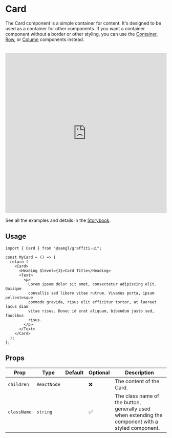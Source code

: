 # Card

The Card component is a simple container for content. It's designed to be used as a container for other components. If you want a container component without a border or other styling, you can use the [Container](./container), [Row](./row), or [Column](./column) components instead.

<iframe src="https://samhynds.github.io/graffiti-ui/?path=/story/card-card--standard-card&viewMode=story&shortcuts=false&singleStory=true"
     style="width:100%; height:500px; border:0; margin-top: 20px;"
     title="graffiti-card-example-1"
   ></iframe>

See all the examples and details in the [Storybook](https://samhynds.github.io/graffiti-ui/?path=/docs/card-card--docs).

## Usage

```tsx
import { Card } from "@samgl/graffiti-ui";

const MyCard = () => {
  return (
    <Card>
      <Heading $level={3}>Card Title</Heading>
      <Text>
        <p>
          Lorem ipsum dolor sit amet, consectetur adipiscing elit. Quisque
          convallis sed libero vitae rutrum. Vivamus porta, ipsum pellentesque
          commodo gravida, risus elit efficitur tortor, at laoreet lacus diam
          vitae risus. Donec id erat aliquam, bibendum justo sed, faucibus
          risus.
        </p>
      </Text>
    </Card>
  );
};
```

## Props

| Prop        | Type        | Default | Optional | Description                                                                                        |
| ----------- | ----------- | ------- | -------- | -------------------------------------------------------------------------------------------------- |
| `children`  | `ReactNode` |         | ❌       | The content of the Card.                                                                           |
| `className` | `string`    |         | ✅       | The class name of the button, generally used when extending the component with a styled component. |
